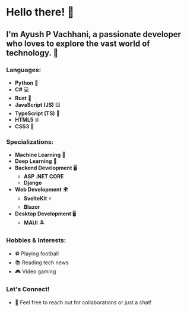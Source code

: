 # Hello there! 👋
## I'm Ayush P Vachhani, a passionate developer who loves to explore the vast world of technology. 🚀

### Languages:
- **Python** 🐍
- **C#** 💻
- **Rust** 🦀
- **JavaScript (JS)** 🟨
- **TypeScript (TS)** 🔷
- **HTML5** 🌐
- **CSS3** 🎨

### Specializations:
- **Machine Learning** 🤖
- **Deep Learning** 🧠
- **Backend Development** 🖥️
  - **ASP .NET CORE** 
  - **Django**
- **Web Development** 🌍
  - **SvelteKit** ⚡
  - **Blazor**
- **Desktop Development** 🖥️
  - **MAUI** 🏝️

### Hobbies & Interests:
- ⚽ Playing football
- 📚 Reading tech news
- 🎮 Video gaming

### Let's Connect!
- 🤝 Feel free to reach out for collaborations or just a chat!
